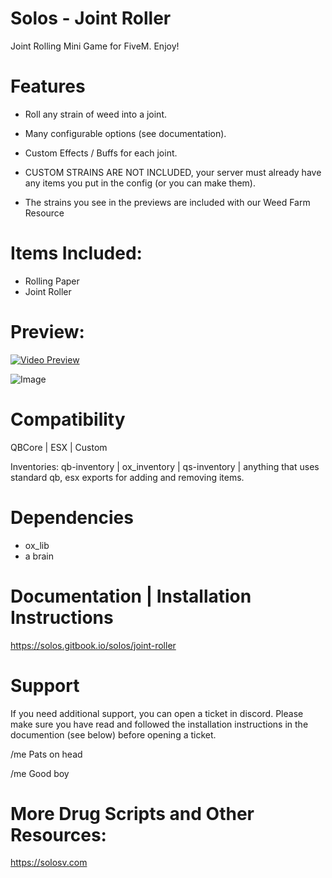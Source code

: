 # Solos - Joint Roller

Joint Rolling Mini Game for FiveM. Enjoy!

# Features

- Roll any strain of weed into a joint.
- Many configurable options (see documentation).
- Custom Effects / Buffs for each joint.

- CUSTOM STRAINS ARE NOT INCLUDED, your server must already have any items you put in the config (or you can make them).
- The strains you see in the previews are included with our Weed Farm Resource 

# Items Included:

- Rolling Paper
- Joint Roller 

# Preview: 

[![Video Preview](https://i.imgur.com/R7atAzO.png)](https://www.youtube.com/watch?v=Zx80Di53VwM&ab_channel=Solos)

![Image](https://i.imgur.com/6Aezc8V.jpeg)

# Compatibility

QBCore | ESX | Custom 

Inventories: qb-inventory | ox_inventory | qs-inventory | anything that uses standard qb, esx exports for adding and removing items.

# Dependencies

- ox_lib
- a brain

# Documentation | Installation Instructions

https://solos.gitbook.io/solos/joint-roller

# Support

If you need additional support, you can open a ticket in discord. 
Please make sure you have read and followed the installation instructions in the documention (see below) before opening a ticket.

/me Pats on head

/me Good boy

# More Drug Scripts and Other Resources:

https://solosv.com


